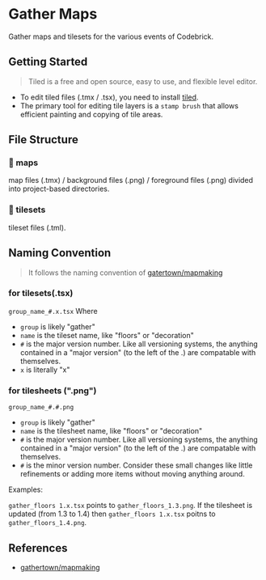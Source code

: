 # Gather Maps

Gather maps and tilesets for the various events of Codebrick.

## Getting Started

> Tiled is a free and open source, easy to use, and flexible level editor.

* To edit tiled files (.tmx / .tsx), you need to install [tiled](https://www.mapeditor.org/).
* The primary tool for editing tile layers is a `stamp brush` that allows efficient painting and copying of tile areas.

## File Structure

### 📁 maps

map files (.tmx) / background files (.png) / foreground files (.png) divided into project-based directories.

### 📁 tilesets

tileset files (.tml).

## Naming Convention

> It follows the naming convention of [gatertown/mapmaking](https://github.com/gathertown/mapmaking#tileset-naming-convention)

### for tilesets(.tsx)

`group_name_#.x.tsx` Where

* `group` is likely "gather"
* `name` is the tileset name, like "floors" or "decoration"
* `#` is the major version number. Like all versioning systems, the anything contained in a "major version" (to the left of the .) are compatable with themselves.
* `x` is literally "x"

### for tilesheets (".png")

`group_name_#.#.png`

* `group` is likely "gather"
* `name` is the tilesheet name, like "floors" or "decoration"
* `#` is the major version number. Like all versioning systems, the anything contained in a "major version" (to the left of the .) are compatable with themselves.
* `#` is the minor version number. Consider these small changes like little refinements or adding more items without moving anything around.

Examples:

`gather_floors 1.x.tsx` points to `gather_floors_1.3.png`. If the tilesheet is updated (from 1.3 to 1.4) then `gather_floors 1.x.tsx` poitns to `gather_floors_1.4.png`.

## References

* [gathertown/mapmaking](https://github.com/gathertown/mapmaking)
